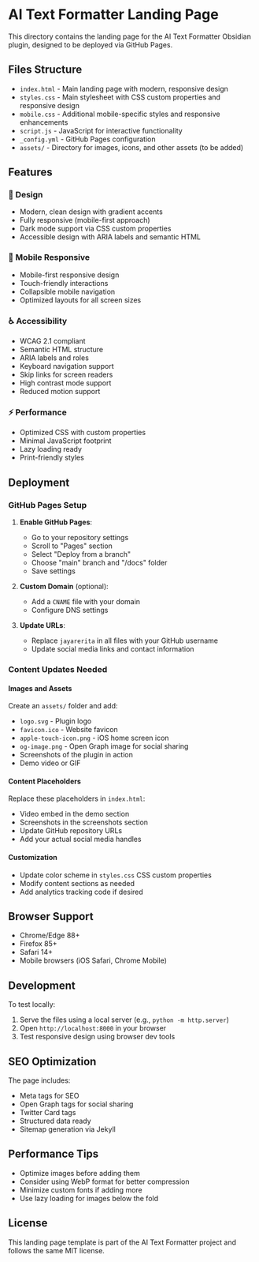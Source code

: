 # AI Text Formatter Landing Page

This directory contains the landing page for the AI Text Formatter Obsidian plugin, designed to be deployed via GitHub Pages.

## Files Structure

- `index.html` - Main landing page with modern, responsive design
- `styles.css` - Main stylesheet with CSS custom properties and responsive design
- `mobile.css` - Additional mobile-specific styles and responsive enhancements
- `script.js` - JavaScript for interactive functionality
- `_config.yml` - GitHub Pages configuration
- `assets/` - Directory for images, icons, and other assets (to be added)

## Features

### 🎨 Design
- Modern, clean design with gradient accents
- Fully responsive (mobile-first approach)
- Dark mode support via CSS custom properties
- Accessible design with ARIA labels and semantic HTML

### 📱 Mobile Responsive
- Mobile-first responsive design
- Touch-friendly interactions
- Collapsible mobile navigation
- Optimized layouts for all screen sizes

### ♿ Accessibility
- WCAG 2.1 compliant
- Semantic HTML structure
- ARIA labels and roles
- Keyboard navigation support
- Skip links for screen readers
- High contrast mode support
- Reduced motion support

### ⚡ Performance
- Optimized CSS with custom properties
- Minimal JavaScript footprint
- Lazy loading ready
- Print-friendly styles

## Deployment

### GitHub Pages Setup

1. **Enable GitHub Pages**:
   - Go to your repository settings
   - Scroll to "Pages" section
   - Select "Deploy from a branch"
   - Choose "main" branch and "/docs" folder
   - Save settings

2. **Custom Domain** (optional):
   - Add a `CNAME` file with your domain
   - Configure DNS settings

3. **Update URLs**:
   - Replace `jayarerita` in all files with your GitHub username
   - Update social media links and contact information

### Content Updates Needed

#### Images and Assets
Create an `assets/` folder and add:
- `logo.svg` - Plugin logo
- `favicon.ico` - Website favicon
- `apple-touch-icon.png` - iOS home screen icon
- `og-image.png` - Open Graph image for social sharing
- Screenshots of the plugin in action
- Demo video or GIF

#### Content Placeholders
Replace these placeholders in `index.html`:
- Video embed in the demo section
- Screenshots in the screenshots section
- Update GitHub repository URLs
- Add your actual social media handles

#### Customization
- Update color scheme in `styles.css` CSS custom properties
- Modify content sections as needed
- Add analytics tracking code if desired

## Browser Support

- Chrome/Edge 88+
- Firefox 85+
- Safari 14+
- Mobile browsers (iOS Safari, Chrome Mobile)

## Development

To test locally:
1. Serve the files using a local server (e.g., `python -m http.server`)
2. Open `http://localhost:8000` in your browser
3. Test responsive design using browser dev tools

## SEO Optimization

The page includes:
- Meta tags for SEO
- Open Graph tags for social sharing
- Twitter Card tags
- Structured data ready
- Sitemap generation via Jekyll

## Performance Tips

- Optimize images before adding them
- Consider using WebP format for better compression
- Minimize custom fonts if adding more
- Use lazy loading for images below the fold

## License

This landing page template is part of the AI Text Formatter project and follows the same MIT license.
